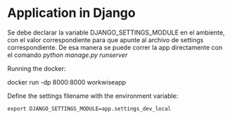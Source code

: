 # Application in Django

Se debe declarar la variable DJANGO_SETTINGS_MODULE en el ambiente, con el valor correspondiente para que apunte al archivo de settings correspondiente. De esa manera se puede correr la app directamente con el comando
*python manage.py runserver*

Running the docker:

docker run -dp 8000:8000 workwiseapp

Define the settings filename with the environment variable:

`export DJANGO_SETTINGS_MODULE=app.settings_dev_local`